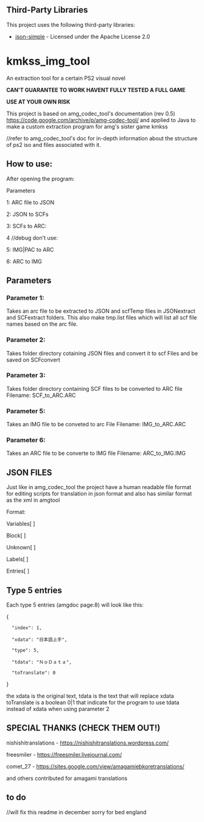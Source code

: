 ## Third-Party Libraries

This project uses the following third-party libraries:

- [json-simple](https://code.google.com/archive/p/json-simple/) - Licensed under the Apache License 2.0

# kmkss_img_tool
 An extraction tool for a certain PS2 visual novel
 
 **CAN'T GUARANTEE TO WORK HAVENT FULLY TESTED A FULL GAME**

**USE AT YOUR OWN RISK**


This project is based on amg_codec_tool's documentation (rev 0.5)
https://code.google.com/archive/p/amg-codec-tool/
and applied to Java to make a custom extraction program for
amg's sister game kmkss


//refer to amg_codec_tool's doc for in-depth information about the structure of ps2 iso and files associated with it.


## How to use:

After opening the program:

Parameters

1: ARC file to JSON

2: JSON to SCFs

3: SCFs to ARC:

4 //debug don't use:

5: IMG|PAC to ARC

6: ARC to IMG

## Parameters

### Parameter 1:

Takes an arc file to be extracted to JSON and scfTemp files in JSONextract and SCFextract folders.
This also make tmp.list files which will list all scf file names based on the arc file. 


### Parameter 2:

Takes folder directory cotaining JSON files and convert it to scf Files and be saved on SCFconvert


### Parameter 3:

Takes folder directory containing SCF files to be converted to ARC file
Filename: SCF_to_ARC.ARC


### Parameter 5:

Takes an IMG file to be conveted to arc File
Filename: IMG_to_ARC.ARC


### Parameter 6:

Takes an ARC file to be converte to IMG file
Filename: ARC_to_IMG.IMG



## JSON FILES 

Just like in amg_codec_tool the project have a human readable file format for editing scripts for translation in json format
and also has similar format as the xml in amgtool


Format:

Variables[ ]

Block[ ]

Unknown[ ]

Labels[ ]

Entries[ ]

## Type 5 entries
Each type 5 entries (amgdoc page:8) will look like this:


{

      "index": 1,
      
      "xdata": "日本語上手",
      
      "type": 5,
      
      "tdata": "ＮｏＤａｔａ",
      
      "toTranslate": 0
      
}

the xdata is the original text, tdata is the text that will replace xdata
toTranslate is a boolean 0|1 that indicate for the program to use tdata instead of xdata when using parameter 2






## SPECIAL THANKS (CHECK THEM OUT!)

nishishitranslations - https://nishishitranslations.wordpress.com/

freesmiler - https://freesmiler.livejournal.com/

comet_27 - https://sites.google.com/view/amagamiebkoretranslations/

and others contributed for amagami translations



## to do

//will fix this readme in december sorry for bed england

